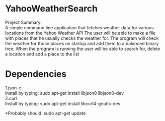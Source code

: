 # YahooWeatherSearch
Project Summary:  
A simple command line application that fetches weather data for various locations from the Yahoo Weather API
The user will be able to make a file with places that he usually checks the weather for. The program will check the weather for those places on startup and add them to a balanced binary tree.
When the program is running the user will be able to search for, delete a location and add a place to the list
# Dependencies
1.json-c  
Install by typing: sudo apt-get install libjson0 libjson0-dev  
2.curl  
Install by typing: sudo apt-get install libcurl4-gnutls-dev

*Probably should: sudo apt-get update
 

